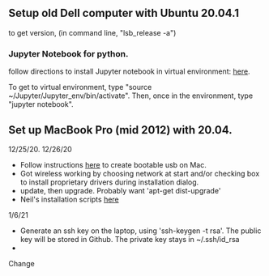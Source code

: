 ## Setup old Dell computer with Ubuntu 20.04.1 

to get version, (in command line, "lsb_release -a")

### Jupyter Notebook for python.

follow directions to install Jupyter notebook in virtual environment: [here](https://www.digitalocean.com/community/tutorials/how-to-set-up-jupyter-notebook-with-python-3-on-ubuntu-18-04).

To get to virtual environment, type "source ~/Jupyter/Jupyter_env/bin/activate".  Then, once in the environment, type "jupyter notebook".


## Set up MacBook Pro (mid 2012) with 20.04.

12/25/20.  12/26/20 

 * Follow instructions [here](https://ubuntu.com/tutorials/create-a-usb-stick-on-macos#1-overview) to create bootable usb on Mac.
 * Got wireless working by choosing network at start and/or checking box to install proprietary drivers during installation dialog.
 * update, then upgrade.  Probably want 'apt-get dist-upgrade'
 * Neil's installation scripts [here](http://academy.cba.mit.edu/classes/project_management/scripts/Ubuntu_20.04)
 
 1/6/21
 
 * Generate an ssh key on the laptop, using 'ssh-keygen -t rsa'.  The public key will be stored in Github.  The private key stays in ~/.ssh/id_rsa
 * 
 Change
